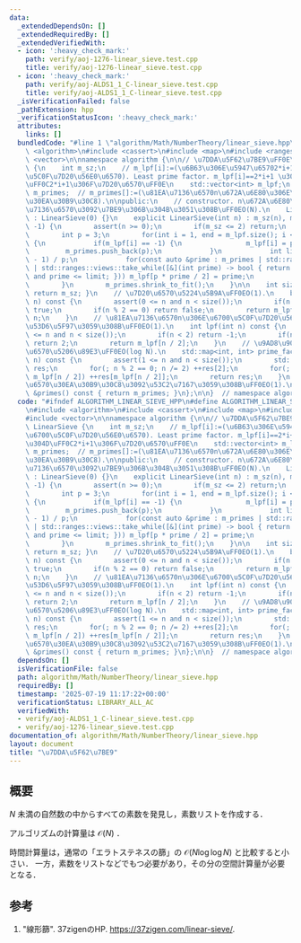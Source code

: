 ```yaml
---
data:
  _extendedDependsOn: []
  _extendedRequiredBy: []
  _extendedVerifiedWith:
  - icon: ':heavy_check_mark:'
    path: verify/aoj-1276-linear_sieve.test.cpp
    title: verify/aoj-1276-linear_sieve.test.cpp
  - icon: ':heavy_check_mark:'
    path: verify/aoj-ALDS1_1_C-linear_sieve.test.cpp
    title: verify/aoj-ALDS1_1_C-linear_sieve.test.cpp
  _isVerificationFailed: false
  _pathExtension: hpp
  _verificationStatusIcon: ':heavy_check_mark:'
  attributes:
    links: []
  bundledCode: "#line 1 \"algorithm/Math/NumberTheory/linear_sieve.hpp\"\n\n\n\n#include\
    \ <algorithm>\n#include <cassert>\n#include <map>\n#include <ranges>\n#include\
    \ <vector>\n\nnamespace algorithm {\n\n// \u7DDA\u5F62\u7BE9\uFF0E\nclass LinearSieve\
    \ {\n    int m_sz;\n    // m_lpf[i]:=(\u6B63\u306E\u5947\u65702*i+1\u306E\u6700\
    \u5C0F\u7D20\u56E0\u6570). Least prime factor. m_lpf[i]==2*i+1 \u306E\u3068\u304D\
    \uFF0C2*i+1\u306F\u7D20\u6570\uFF0E\n    std::vector<int> m_lpf;\n    std::vector<int>\
    \ m_primes;  // m_primes[]:=(\u81EA\u7136\u6570n\u672A\u6E80\u306E\u7D20\u6570\
    \u30EA\u30B9\u30C8).\n\npublic:\n    // constructor. n\u672A\u6E80\u306E\u81EA\
    \u7136\u6570\u3092\u7BE9\u306B\u304B\u3051\u308B\uFF0EO(N).\n    LinearSieve()\
    \ : LinearSieve(0) {}\n    explicit LinearSieve(int n) : m_sz(n), m_lpf(n / 2,\
    \ -1) {\n        assert(n >= 0);\n        if(m_sz <= 2) return;\n        m_primes.push_back(2);\n\
    \        int p = 3;\n        for(int i = 1, end = m_lpf.size(); i < end; ++i)\
    \ {\n            if(m_lpf[i] == -1) {\n                m_lpf[i] = p;\n       \
    \         m_primes.push_back(p);\n            }\n            int limit = (m_sz\
    \ - 1) / p;\n            for(const auto &prime : m_primes | std::ranges::views::drop(1)\
    \ | std::ranges::views::take_while([&](int prime) -> bool { return prime <= m_lpf[i]\
    \ and prime <= limit; })) m_lpf[p * prime / 2] = prime;\n            p += 2;\n\
    \        }\n        m_primes.shrink_to_fit();\n    }\n\n    int size() const {\
    \ return m_sz; }\n    // \u7D20\u6570\u5224\u5B9A\uFF0EO(1).\n    bool is_prime(int\
    \ n) const {\n        assert(0 <= n and n < size());\n        if(n == 2) return\
    \ true;\n        if(n % 2 == 0) return false;\n        return m_lpf[n / 2] ==\
    \ n;\n    }\n    // \u81EA\u7136\u6570n\u306E\u6700\u5C0F\u7D20\u56E0\u6570\u3092\
    \u53D6\u5F97\u3059\u308B\uFF0EO(1).\n    int lpf(int n) const {\n        assert(0\
    \ <= n and n < size());\n        if(n < 2) return -1;\n        if(n % 2 == 0)\
    \ return 2;\n        return m_lpf[n / 2];\n    }\n    // \u9AD8\u901F\u7D20\u56E0\
    \u6570\u5206\u89E3\uFF0EO(log N).\n    std::map<int, int> prime_factorize(int\
    \ n) const {\n        assert(1 <= n and n < size());\n        std::map<int, int>\
    \ res;\n        for(; n % 2 == 0; n /= 2) ++res[2];\n        for(; n > 1; n /=\
    \ m_lpf[n / 2]) ++res[m_lpf[n / 2]];\n        return res;\n    }\n    // \u7D20\
    \u6570\u30EA\u30B9\u30C8\u3092\u53C2\u7167\u3059\u308B\uFF0EO(1).\n    const std::vector<int>\
    \ &primes() const { return m_primes; }\n};\n\n}  // namespace algorithm\n\n\n"
  code: "#ifndef ALGORITHM_LINEAR_SIEVE_HPP\n#define ALGORITHM_LINEAR_SIEVE_HPP 1\n\
    \n#include <algorithm>\n#include <cassert>\n#include <map>\n#include <ranges>\n\
    #include <vector>\n\nnamespace algorithm {\n\n// \u7DDA\u5F62\u7BE9\uFF0E\nclass\
    \ LinearSieve {\n    int m_sz;\n    // m_lpf[i]:=(\u6B63\u306E\u5947\u65702*i+1\u306E\
    \u6700\u5C0F\u7D20\u56E0\u6570). Least prime factor. m_lpf[i]==2*i+1 \u306E\u3068\
    \u304D\uFF0C2*i+1\u306F\u7D20\u6570\uFF0E\n    std::vector<int> m_lpf;\n    std::vector<int>\
    \ m_primes;  // m_primes[]:=(\u81EA\u7136\u6570n\u672A\u6E80\u306E\u7D20\u6570\
    \u30EA\u30B9\u30C8).\n\npublic:\n    // constructor. n\u672A\u6E80\u306E\u81EA\
    \u7136\u6570\u3092\u7BE9\u306B\u304B\u3051\u308B\uFF0EO(N).\n    LinearSieve()\
    \ : LinearSieve(0) {}\n    explicit LinearSieve(int n) : m_sz(n), m_lpf(n / 2,\
    \ -1) {\n        assert(n >= 0);\n        if(m_sz <= 2) return;\n        m_primes.push_back(2);\n\
    \        int p = 3;\n        for(int i = 1, end = m_lpf.size(); i < end; ++i)\
    \ {\n            if(m_lpf[i] == -1) {\n                m_lpf[i] = p;\n       \
    \         m_primes.push_back(p);\n            }\n            int limit = (m_sz\
    \ - 1) / p;\n            for(const auto &prime : m_primes | std::ranges::views::drop(1)\
    \ | std::ranges::views::take_while([&](int prime) -> bool { return prime <= m_lpf[i]\
    \ and prime <= limit; })) m_lpf[p * prime / 2] = prime;\n            p += 2;\n\
    \        }\n        m_primes.shrink_to_fit();\n    }\n\n    int size() const {\
    \ return m_sz; }\n    // \u7D20\u6570\u5224\u5B9A\uFF0EO(1).\n    bool is_prime(int\
    \ n) const {\n        assert(0 <= n and n < size());\n        if(n == 2) return\
    \ true;\n        if(n % 2 == 0) return false;\n        return m_lpf[n / 2] ==\
    \ n;\n    }\n    // \u81EA\u7136\u6570n\u306E\u6700\u5C0F\u7D20\u56E0\u6570\u3092\
    \u53D6\u5F97\u3059\u308B\uFF0EO(1).\n    int lpf(int n) const {\n        assert(0\
    \ <= n and n < size());\n        if(n < 2) return -1;\n        if(n % 2 == 0)\
    \ return 2;\n        return m_lpf[n / 2];\n    }\n    // \u9AD8\u901F\u7D20\u56E0\
    \u6570\u5206\u89E3\uFF0EO(log N).\n    std::map<int, int> prime_factorize(int\
    \ n) const {\n        assert(1 <= n and n < size());\n        std::map<int, int>\
    \ res;\n        for(; n % 2 == 0; n /= 2) ++res[2];\n        for(; n > 1; n /=\
    \ m_lpf[n / 2]) ++res[m_lpf[n / 2]];\n        return res;\n    }\n    // \u7D20\
    \u6570\u30EA\u30B9\u30C8\u3092\u53C2\u7167\u3059\u308B\uFF0EO(1).\n    const std::vector<int>\
    \ &primes() const { return m_primes; }\n};\n\n}  // namespace algorithm\n\n#endif\n"
  dependsOn: []
  isVerificationFile: false
  path: algorithm/Math/NumberTheory/linear_sieve.hpp
  requiredBy: []
  timestamp: '2025-07-19 11:17:22+00:00'
  verificationStatus: LIBRARY_ALL_AC
  verifiedWith:
  - verify/aoj-ALDS1_1_C-linear_sieve.test.cpp
  - verify/aoj-1276-linear_sieve.test.cpp
documentation_of: algorithm/Math/NumberTheory/linear_sieve.hpp
layout: document
title: "\u7DDA\u5F62\u7BE9"
---
```



## 概要

$N$ 未満の自然数の中からすべての素数を発見し，素数リストを作成する．

アルゴリズムの計算量は $\mathcal{O}(N)$ ．

時間計算量は，通常の「エラトステネスの篩」の $\mathcal{O}(N \log \log N)$ と比較すると小さい．
一方，素数をリストなどでもつ必要があり，その分の空間計算量が必要となる．


## 参考

1. "線形篩". 37zigenのHP. <https://37zigen.com/linear-sieve/>.
